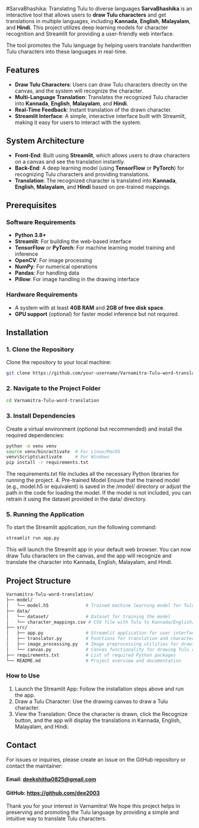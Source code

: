 #SarvaBhashika: Translating Tulu to diverse languages
**SarvaBhashika** is an interactive tool that allows users to **draw Tulu characters** and get translations in multiple languages, including **Kannada**, **English**, **Malayalam**, and **Hindi**. This project utilizes deep learning models for character recognition and Streamlit for providing a user-friendly web interface.

The tool promotes the Tulu language by helping users translate handwritten Tulu characters into these languages in real-time.

## Features

- **Draw Tulu Characters**: Users can draw Tulu characters directly on the canvas, and the system will recognize the character.
- **Multi-Language Translation**: Translates the recognized Tulu character into **Kannada**, **English**, **Malayalam**, and **Hindi**.
- **Real-Time Feedback**: Instant translation of the drawn character.
- **Streamlit Interface**: A simple, interactive interface built with Streamlit, making it easy for users to interact with the system.

## System Architecture

- **Front-End**: Built using **Streamlit**, which allows users to draw characters on a canvas and see the translation instantly.
- **Back-End**: A deep learning model (using **TensorFlow** or **PyTorch**) for recognizing Tulu characters and providing translations.
- **Translation**: The recognized character is translated into **Kannada**, **English**, **Malayalam**, and **Hindi** based on pre-trained mappings.

## Prerequisites

### Software Requirements

- **Python 3.8+**
- **Streamlit**: For building the web-based interface
- **TensorFlow** or **PyTorch**: For machine learning model training and inference
- **OpenCV**: For image processing
- **NumPy**: For numerical operations
- **Pandas**: For handling data
- **Pillow**: For image handling in the drawing interface

### Hardware Requirements

- A system with at least **4GB RAM** and **2GB of free disk space**.
- **GPU support** (optional) for faster model inference but not required.

## Installation

### 1. Clone the Repository

Clone the repository to your local machine:
```bash
git clone https://github.com/your-username/Varnamitra-Tulu-word-translation.git
```
### 2. Navigate to the Project Folder

```bash
cd Varnamitra-Tulu-word-translation
```
### 3. Install Dependencies

Create a virtual environment (optional but recommended) and install the required dependencies:
```bash
python -m venv venv
source venv/bin/activate  # For Linux/MacOS
venv\Scripts\activate     # For Windows
pip install -r requirements.txt
```
The requirements.txt file includes all the necessary Python libraries for running the project.
4. Pre-trained Model
Ensure that the trained model (e.g., model.h5 or equivalent) is saved in the /model/ directory or adjust the path in the code for loading the model. If the model is not included, you can retrain it using the dataset provided in the data/ directory.

### 5. Running the Application
To start the Streamlit application, run the following command:
```bash
streamlit run app.py
```
This will launch the Streamlit app in your default web browser. You can now draw Tulu characters on the canvas, and the app will recognize and translate the character into Kannada, English, Malayalam, and Hindi.
## Project Structure
```bash
Varnamitra-Tulu-word-translation/
├── model/
│   └── model.h5              # Trained machine learning model for Tulu character recognition and translation
├── data/
│   └── dataset/              # Dataset for training the model
│   └── character_mappings.csv # CSV file with Tulu to Kannada/English/Malayalam/Hindi character mappings
├── src/
│   ├── app.py                # Streamlit application for user interface
│   ├── translator.py         # Functions for translation and character recognition
│   ├── image_processing.py   # Image preprocessing utilities for drawing recognition
│   └── canvas.py             # Canvas functionality for drawing Tulu characters
├── requirements.txt          # List of required Python packages
└── README.md                 # Project overview and documentation
```
### How to Use
1. Launch the Streamlit App: Follow the installation steps above and run the app.
2. Draw a Tulu Character: Use the drawing canvas to draw a Tulu character.
3. View the Translation: Once the character is drawn, click the Recognize button, and the app will display the translations in Kannada, English, Malayalam, and Hindi.
## Contact
For issues or inquiries, please create an issue on the GitHub repository or contact the maintainer:
#### Email: deekshitha0825@gmail.com
#### GitHub: https://github.com/dee2003
Thank you for your interest in Varnamitra! We hope this project helps in preserving and promoting the Tulu language by providing a simple and intuitive way to translate Tulu characters.
